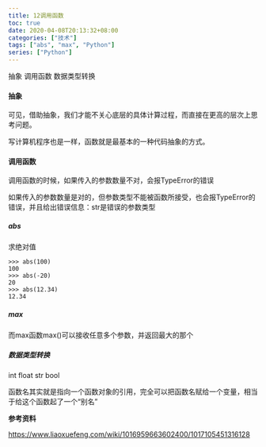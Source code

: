 ```yaml
---
title: 12调用函数
toc: true
date: 2020-04-08T20:13:32+08:00
categories: ["技术"]
tags: ["abs", "max", "Python"]
series: ["Python"]
---
```


抽象  调用函数  数据类型转换

<!--more-->

#### 抽象

可见，借助抽象，我们才能不关心底层的具体计算过程，而直接在更高的层次上思考问题。

写计算机程序也是一样，函数就是最基本的一种代码抽象的方式。

#### 调用函数

调用函数的时候，如果传入的参数数量不对，会报TypeError的错误

如果传入的参数数量是对的，但参数类型不能被函数所接受，也会报TypeError的错误，并且给出错误信息：str是错误的参数类型

##### abs

求绝对值

```
>>> abs(100)
100
>>> abs(-20)
20
>>> abs(12.34)
12.34
```

##### max

而max函数max()可以接收任意多个参数，并返回最大的那个

##### 数据类型转换

int float str bool

函数名其实就是指向一个函数对象的引用，完全可以把函数名赋给一个变量，相当于给这个函数起了一个“别名”

**参考资料**

https://www.liaoxuefeng.com/wiki/1016959663602400/1017105451316128